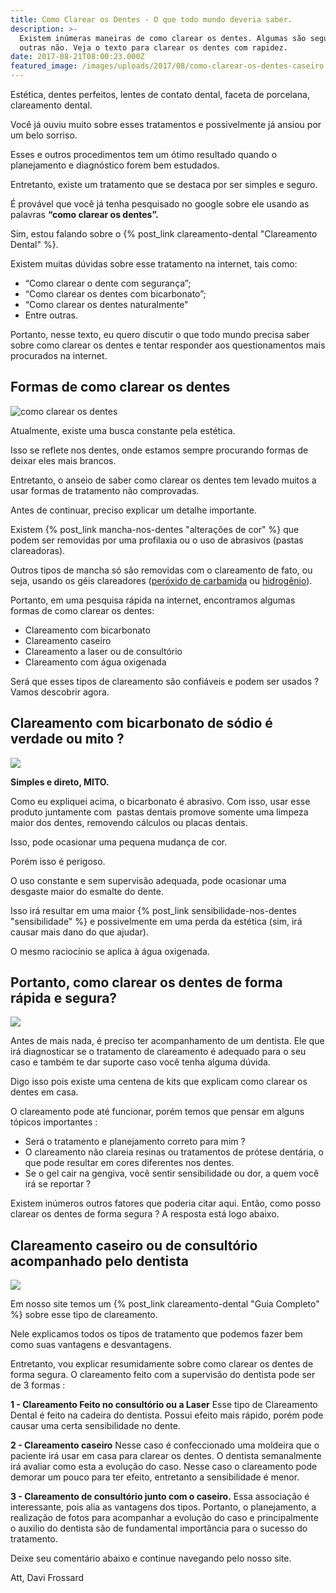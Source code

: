```yaml
---
title: Como Clarear os Dentes - O que todo mundo deveria saber.
description: >-
  Existem inúmeras maneiras de como clarear os dentes. Algumas são seguras e
  outras não. Veja o texto para clarear os dentes com rapidez.
date: 2017-08-21T08:00:23.000Z
featured_image: /images/uploads/2017/08/como-clarear-os-dentes-caseiro.jpg
---
```


Estética, dentes perfeitos, lentes de contato dental, faceta de porcelana, clareamento dental. 

Você já ouviu muito sobre esses tratamentos e possivelmente já ansiou por um belo sorriso. 

Esses e outros procedimentos tem um ótimo resultado quando o planejamento e diagnóstico forem bem estudados. 

Entretanto, existe um tratamento que se destaca por ser simples e seguro. 

É provável que você já tenha pesquisado no google sobre ele usando as palavras **“como clarear os dentes”.** 

Sim, estou falando sobre o {% post_link clareamento-dental "Clareamento Dental" %}. 

Existem muitas dúvidas sobre esse tratamento na internet, tais como:  

* “Como clarear o dente com segurança”;
* “Como clarear os dentes com bicarbonato”; 
* “Como clarear os dentes naturalmente" 
* Entre outras. 

Portanto, nesse texto, eu quero discutir o que todo mundo precisa saber sobre como clarear os dentes e tentar responder aos questionamentos mais procurados na internet.

**Formas de como clarear os dentes**
------------------------------------

![como clarear os dentes](/images/uploads/2017/08/como-clarear-os-dentes.jpg) 

Atualmente, existe uma busca constante pela estética. 

Isso se reflete nos dentes, onde estamos sempre procurando formas de deixar eles mais brancos. 

Entretanto, o anseio de saber como clarear os dentes tem levado muitos a usar formas de tratamento não comprovadas. 

Antes de continuar, preciso explicar um detalhe importante. 

Existem {% post_link mancha-nos-dentes "alterações de cor" %} que podem ser removidas por uma profilaxia ou o uso de abrasivos (pastas clareadoras). 

Outros tipos de mancha só são removidas com o clareamento de fato, ou seja, usando os géis clareadores ([peróxido de carbamida](https://pt.wikipedia.org/wiki/Peróxido_de_carbamida) ou [hidrogênio](https://pt.wikipedia.org/wiki/Peróxido_de_hidrogênio)). 

Portanto, em uma pesquisa rápida na internet, encontramos algumas formas de como clarear os dentes:

*   Clareamento com bicarbonato
*   Clareamento caseiro
*   Clareamento a laser ou de consultório
*   Clareamento com água oxigenada

Será que esses tipos de clareamento são confiáveis e podem ser usados ? Vamos descobrir agora.

**Clareamento com bicarbonato de sódio é verdade ou mito ?**
------------------------------------------------------------

![](/images/uploads/2017/08/como-clarear-os-dentes-bicarbonato.jpg) 

**Simples e direto, MITO.** 

Como eu expliquei acima, o bicarbonato é abrasivo. Com isso, usar esse produto juntamente com  pastas dentais promove somente uma limpeza maior dos dentes, removendo cálculos ou placas dentais. 

Isso, pode ocasionar uma pequena mudança de cor. 

Porém isso é perigoso. 

O uso constante e sem supervisão adequada, pode ocasionar uma desgaste maior do esmalte do dente. 

Isso irá resultar em uma maior {% post_link sensibilidade-nos-dentes "sensibilidade" %} e possivelmente em uma perda da estética (sim, irá causar mais dano do que ajudar).

O mesmo raciocínio se aplica à água oxigenada.

**Portanto, como clarear os dentes de forma rápida e segura?**
--------------------------------------------------------------

![](/images/uploads/2017/08/como-clarear-os-dentes-rápido.jpg) 

Antes de mais nada, é preciso ter acompanhamento de um dentista. Ele que irá diagnosticar se o tratamento de clareamento é adequado para o seu caso e também te dar suporte caso você tenha alguma dúvida. 

Digo isso pois existe uma centena de kits que explicam como clarear os dentes em casa. 

O clareamento pode até funcionar, porém temos que pensar em alguns tópicos importantes :

*   Será o tratamento e planejamento correto para mim ?
*   O clareamento não clareia resinas ou tratamentos de prótese dentária, o que pode resultar em cores diferentes nos dentes.
*   Se o gel cair na gengiva, você sentir sensibilidade ou dor, a quem você irá se reportar ?

Existem inúmeros outros fatores que poderia citar aqui. Então, como posso clarear os dentes de forma segura ? A resposta está logo abaixo.

**Clareamento caseiro ou de consultório acompanhado pelo dentista**
-------------------------------------------------------------------

![](/images/uploads/2017/08/como-clarear-os-dentes-com-segurançå.jpg) 

Em nosso site temos um {% post_link clareamento-dental "Guia Completo" %} sobre esse tipo de clareamento. 

Nele explicamos todos os tipos de tratamento que podemos fazer bem como suas vantagens e desvantagens. 

Entretanto, vou explicar resumidamente sobre como clarear os dentes de forma segura. O clareamento feito com a supervisão do dentista pode ser de 3 formas : 

**1 - Clareamento Feito no consultório ou a Laser** Esse tipo de Clareamento Dental é feito na cadeira do dentista. Possui efeito mais rápido, porém pode causar uma certa sensibilidade no dente. 

**2 - Clareamento caseiro** Nesse caso é confeccionado uma moldeira que o paciente irá usar em casa para clarear os dentes. O dentista semanalmente irá avaliar como esta a evolução do caso. Nesse caso o clareamento pode demorar um pouco para ter efeito, entretanto a sensibilidade é menor. 

**3 - Clareamento de consultório junto com o caseiro.** Essa associação é interessante, pois alia as vantagens dos tipos. Portanto, o planejamento, a realização de fotos para acompanhar a evolução do caso e principalmente o auxilio do dentista são de fundamental importância para o sucesso do tratamento.

Deixe seu comentário abaixo e continue navegando pelo nosso site. 

Att, 
Davi Frossard